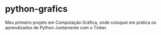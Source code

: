 # python-grafics
Meu primeiro projeto em Computação Gráfica, onde coloquei em prática os aprendizados de Python Juntamente com o Tinker.
